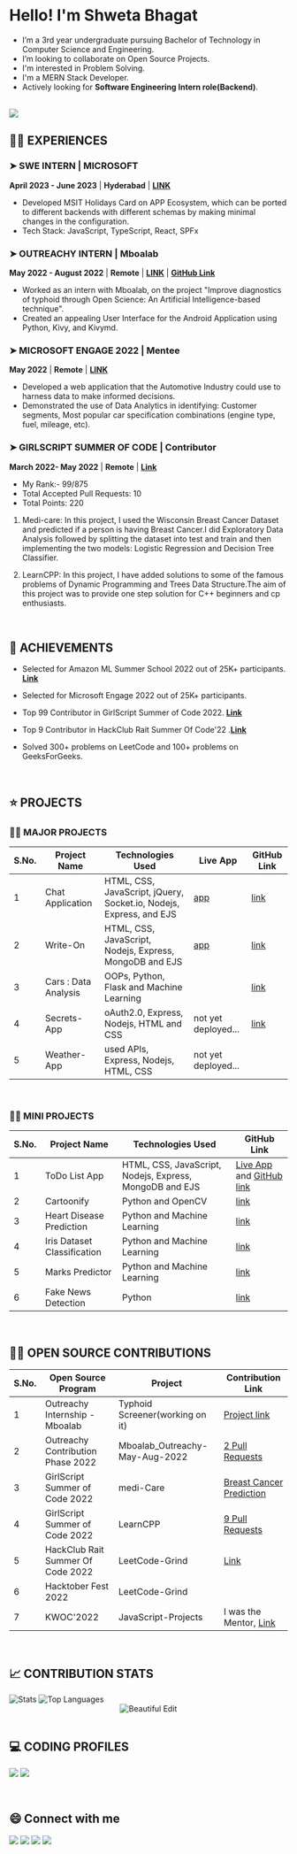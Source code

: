 <!--------------------------------------------------------------------------ABOUT-------------------------------------------------------------------------------->
<h1 align="left">Hello! I'm Shweta Bhagat </h1> 

- I’m  a 3rd year undergraduate pursuing Bachelor of Technology in Computer Science and Engineering.
- I’m looking to collaborate on Open Source Projects.
- I'm interested in Problem Solving.
- I'm a MERN Stack Developer.
- Actively looking for **Software Engineering Intern role(Backend)**.

 <br>
 <img src="https://komarev.com/ghpvc/?username=Shweta2024&color=blue" />


 <br>

<!------------------------------------------------------------------------EXPERIENCE-------------------------------------------------------------------------------->

## 👩‍💻 EXPERIENCES

### ➤ SWE INTERN | MICROSOFT 
**April 2023 - June 2023** | **Hyderabad** | [**LINK**](https://drive.google.com/file/d/1kc0mprH2rz9eG6bEzOTiPJWZ8cHxkz3R/view) 
- Developed MSIT Holidays Card on APP Ecosystem, which can be ported to different backends with different schemas by making minimal changes in the configuration.
- Tech Stack: JavaScript, TypeScript, React, SPFx

### ➤ OUTREACHY INTERN | Mboalab 
**May 2022 - August 2022** | **Remote** | [**LINK**](https://drive.google.com/file/d/16sPNQoffTnmXtGpTpw6AOEdSgzKp8_ui/view) | [**GitHub Link**](https://github.com/nataliyah123/TYPHOID_SCREENER/tree/master)
- Worked as an intern with Mboalab, on the project "Improve diagnostics of typhoid through Open Science: An Artificial Intelligence-based technique".
- Created an appealing User Interface for the Android Application using Python, Kivy, and Kivymd.

### ➤ MICROSOFT ENGAGE 2022 | Mentee
**May 2022** | **Remote** | [**LINK**](https://github.com/Shweta2024/cars-engage-2022)
- Developed a web application that the Automotive Industry could use to harness data to make informed decisions.
- Demonstrated the use of Data Analytics in identifying: Customer segments, Most popular car specification combinations (engine type, fuel, mileage, etc).

### ➤ GIRLSCRIPT SUMMER OF CODE | Contributor
**March 2022- May 2022** | **Remote** | [**Link**](https://drive.google.com/file/d/1L-vgukRAtF-hl2SRc9lUBDNZep5X5m0y/view)
- My Rank:- 99/875 
- Total Accepted Pull Requests: 10
- Total Points: 220

1. Medi-care: In this project, I used the Wisconsin Breast Cancer Dataset and predicted if a person is having Breast Cancer.I did Exploratory Data Analysis followed by splitting the dataset into test and train and then implementing the two models: Logistic Regression and Decision Tree Classifier. 

2. LearnCPP: In this project, I have added solutions to some of the famous problems of Dynamic Programming and Trees Data Structure.The aim of this project was to provide one step solution for C++ beginners and cp enthusiasts.

 <br>
 
 <!------------------------------------------------------------------------ACHIEVEMENTS----------------------------------------------------------------------------->
 
## 🥇 ACHIEVEMENTS

- Selected for Amazon ML Summer School 2022 out of 25K+ participants. [**Link**](https://drive.google.com/file/d/12CWX9C2Ayrx5zLA0pUbi7JjYp_JWczwY/view)

- Selected for Microsoft Engage 2022 out of 25K+ participants.

- Top 99 Contributor in GirlScript Summer of Code 2022. [**Link**](https://drive.google.com/file/d/1L-vgukRAtF-hl2SRc9lUBDNZep5X5m0y/view)

- Top 9 Contributor in HackClub Rait Summer Of Code'22 .[**Link**](https://drive.google.com/file/d/11rPrsoCkaZ-lr5Jz7e0VOQlS8mB-io_1/view)

- Solved 300+ problems on LeetCode and 100+ problems on GeeksForGeeks.

 <br> 
 
 <!-------------------------------------------------------------------------PROJECTS-------------------------------------------------------------------------------->
 
## ⭐ PROJECTS

### 👩‍💻 MAJOR PROJECTS

|S.No.|Project Name|Technologies Used | Live App | GitHub Link |
|--------|----|----|----| ---- |
| 1 | Chat Application | HTML, CSS, JavaScript, jQuery, Socket.io, Nodejs, Express, and EJS | [app](https://chatapp-b8jx.onrender.com/) | [link](https://github.com/Shweta2024/Chat-Application) |
| 2 | Write-On | HTML, CSS, JavaScript, Nodejs, Express, MongoDB and EJS | [app](https://write-on.onrender.com/) | [link](https://github.com/Shweta2024/Write-On) | 
| 3 | Cars : Data Analysis | OOPs, Python, Flask and Machine Learning  |  | [link](https://github.com/Shweta2024/cars-engage-2022) | 
| 4 | Secrets-App | oAuth2.0, Express, Nodejs, HTML and CSS | not yet deployed...  | [link](https://github.com/Shweta2024/Secrets-App)|
| 5 | Weather-App | used APIs, Express, Nodejs, HTML, CSS | not yet deployed... |   |

<br>

### 👩‍💻 MINI PROJECTS

|S.No.|Project Name|Technologies Used | GitHub Link |
|--------|----|----|----|
| 1|ToDo List App| HTML, CSS, JavaScript, Nodejs, Express, MongoDB and EJS| [Live App](https://todo-list-j8sm.onrender.com/) and [GitHub link](https://github.com/Shweta2024/ToDo-List)|
| 2 | Cartoonify | Python and OpenCV | [link](https://github.com/Shweta2024/Cartoonify-Image-Using-OpenCV) |
| 3 | Heart Disease Prediction | Python and Machine Learning |  [link](https://github.com/Shweta2024/HEART-DISEASE-PREDICTION-) |
| 4 | Iris Dataset Classification | Python and Machine Learning   | [link](https://github.com/Shweta2024/IRIS-DATASET-CLASSIFICATION) |
| 5 | Marks Predictor |Python and Machine Learning |  [link](https://github.com/Shweta2024/The-Sparks-Foundation-Tasks/blob/main/Task-1_Prediction_using_Supervised_ML.ipynb) |
| 6 | Fake News Detection | Python |  [link](https://github.com/Shweta2024/FAKE_NEWS_DETECTION) |

 <br>
 
 <!----------------------------------------------------OPEN SOURCE CONTRIBUTIONS------------------------------------------------------------------------------->
 
## 👩‍💻 OPEN SOURCE CONTRIBUTIONS

|S.No.|Open Source Program | Project |  Contribution Link|
|--------|----|----|----|
| 1 | Outreachy Internship - Mboalab | Typhoid Screener(working on it) | [Project link](https://github.com/nataliyah123/TYPHOID_SCREENER/tree/master) |
| 2 | Outreachy Contribution Phase 2022 | Mboalab_Outreachy-May-Aug-2022 | [2 Pull Requests](https://github.com/Mboalab/Mboalab_Outreachy-May-Aug-2022/tree/main/May-August-Contributions/Shweta%20Bhagat) |
| 3 | GirlScript Summer of Code 2022 | medi-Care | [Breast Cancer Prediction](https://github.com/mohit200008/medi-Care/tree/master/BreastCancerPrediction) |
| 4 | GirlScript Summer of Code 2022 | LearnCPP |  [9 Pull Requests](https://github.com/Lakhankumawat/LearnCPP/commits?author=Shweta2024) |
| 5 | HackClub Rait Summer Of Code 2022 | LeetCode-Grind | [Link](https://drive.google.com/file/d/11rPrsoCkaZ-lr5Jz7e0VOQlS8mB-io_1/view) |
| 6 | Hacktober Fest 2022 | LeetCode-Grind | |
| 7 | KWOC'2022 | JavaScript-Projects  | I was the Mentor, [Link](https://github.com/Shweta2024/JavaScript-Projects) |

<br>

<!--------------------------------------------------------------CONTRIBUTION STATS ------------------------------------------------------------------------------>


## 📈 CONTRIBUTION STATS 


 <img alt="Stats" src="https://github-readme-stats.vercel.app/api?username=Shweta2024&show_icons=true&count_private=true&theme=react&hide_border=true&bg_color=0D1117" />
 <img alt="Top Languages" src="https://github-readme-stats.vercel.app/api/top-langs/?username=Shweta2024&langs_count=8&count_private=true&layout=compact&theme=react&hide_border=true&bg_color=0D1117" />
 <div align="center">
<img src="https://github-readme-streak-stats.herokuapp.com/?user=Shweta2024&theme=black-ice&hide_border=true&stroke=0000&background=060A0CD0" alt="Beautiful Edit"/>
</div>

 <br>


<!--------------------------------------------------------------------CODING PROFILES---------------------------------------------------------------------------->


## 💻 CODING PROFILES

<a href="https://leetcode.com/shweta_bhagat/"><img src="https://img.shields.io/badge/leetcode-D14836.svg?style=for-the-badge&logo=leetcode&logoColor=white"></img></a>
<a href="https://auth.geeksforgeeks.org/user/bhagatshweta0216/profile"><img src="https://img.shields.io/badge/geeksforgeeks-%D14836.svg?style=for-the-badge&logo=geeksforgeeks&logoColor=white"></img></a>

<br>

<!--------------------------------------------------------------------------Social Handles----------------------------------------------------------------------->

## 😄 Connect with me 

<a href="https://www.linkedin.com/in/shweta-bhagat-5a3969200/"><img src="https://img.shields.io/badge/linkedin-%230077B5.svg?style=for-the-badge&logo=linkedin&logoColor=white"></img></a>  <a href="https://twitter.com/Shweta_Bhagat_"><img src="https://img.shields.io/badge/twitter-%230077B5.svg?style=for-the-badge&logo=twitter&logoColor=white"></img></a>  <a href="mailto:bhagatshweta0216@gmail.com"><img src="https://img.shields.io/badge/GMAIL-D14836?style=for-the-badge&logo=gmail&logoColor=white"></img></a> <a href="https://medium.com/@bhagatshweta0216"><img src="https://img.shields.io/badge/Medium-D14836?style=for-the-badge&logo=medium&logoColor=white"></img></a>
